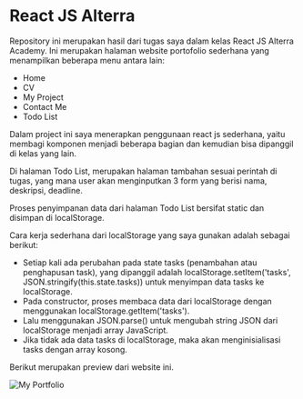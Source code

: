 # React JS Alterra

Repository ini merupakan hasil dari tugas saya dalam kelas React JS Alterra Academy.
Ini merupakan halaman website portofolio sederhana yang menampilkan beberapa menu antara lain:
- Home
- CV
- My Project
- Contact Me
- Todo List

Dalam project ini saya menerapkan penggunaan react js sederhana, yaitu membagi komponen menjadi beberapa bagian dan kemudian bisa dipanggil di kelas yang lain.

Di halaman Todo List, merupakan halaman tambahan sesuai perintah di tugas, yang mana user akan menginputkan 3 form yang berisi nama, deskripsi, deadline.

Proses penyimpanan data dari halaman Todo List bersifat static dan disimpan di localStorage.

Cara kerja sederhana dari localStorage yang saya gunakan adalah sebagai berikut:

- Setiap kali ada perubahan pada state tasks (penambahan atau penghapusan task), yang dipanggil adalah localStorage.setItem('tasks', JSON.stringify(this.state.tasks)) untuk menyimpan data tasks ke localStorage.
- Pada constructor, proses membaca data dari localStorage dengan menggunakan localStorage.getItem('tasks').
- Lalu menggunakan JSON.parse() untuk mengubah string JSON dari localStorage menjadi array JavaScript.
- Jika tidak ada data tasks di localStorage, maka akan menginisialisasi tasks dengan array kosong.

Berikut merupakan preview dari website ini.


![My Portfolio](https://github.com/fiqihr/reactjs-alterra/assets/75562356/d475f1b7-4455-4cb0-a552-8fcca6e0c917)



